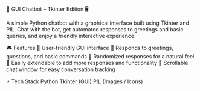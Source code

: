 🤖 GUI Chatbot – Tkinter Edition 🖥️

A simple Python chatbot with a graphical interface built using Tkinter and PIL.
Chat with the bot, get automated responses to greetings and basic queries, and enjoy a friendly interactive experience.

🎮 Features
💬 User-friendly GUI interface
🤖 Responds to greetings, questions, and basic commands
🎲 Randomized responses for a natural feel
📝 Easily extendable to add more responses and functionality
🔄 Scrollable chat window for easy conversation tracking

⚡ Tech Stack
Python
Tkinter (GUI)
PIL (Images / Icons)
